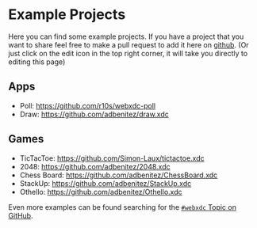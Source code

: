 # Example Projects

Here you can find some example projects. If you have a project that you want to share feel free to make a pull request to add it here on [github](https://github.com/deltachat/webxdc_docs). (Or just click on the edit icon in the top right corner, it will take you directly to editing this page)

## Apps

- Poll: <https://github.com/r10s/webxdc-poll>
- Draw: <https://github.com/adbenitez/draw.xdc>

## Games

- TicTacToe: <https://github.com/Simon-Laux/tictactoe.xdc>
- 2048: <https://github.com/adbenitez/2048.xdc>
- Chess Board: <https://github.com/adbenitez/ChessBoard.xdc>
- StackUp: <https://github.com/adbenitez/StackUp.xdc>
- Othello: <https://github.com/adbenitez/Othello.xdc>

Even more examples can be found searching for the [`#webxdc` Topic on GitHub](https://github.com/topics/webxdc).